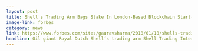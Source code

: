 ```yaml
---
layout: post
title: Shell's Trading Arm Bags Stake In London-Based Blockchain Start-Up
image-link: forbes
category: news
link: https://www.forbes.com/sites/gauravsharma/2018/01/18/shells-trading-arm-bags-stake-in-london-based-blockchain-start-up/#e9cd9ab213e2
headline: Oil giant Royal Dutch Shell’s trading arm Shell Trading International made a significant move into blockchain development on Thursday (18 January) by bagging a minority stake in London, U.K.-based start-up Applied Blockchain.
---
```


